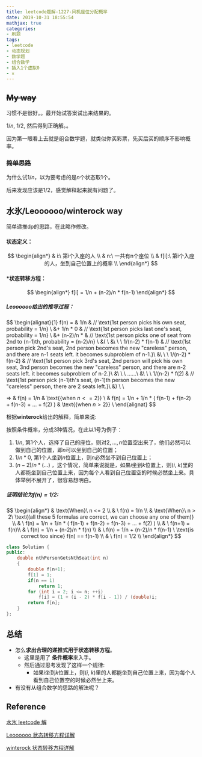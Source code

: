 ```yaml
---
title: leetcode题解-1227-风机座位分配概率
date: 2019-10-31 18:55:54
mathjax: true
categories:
- 刷题
tags: 
- leetcode
- 动态规划
- 数学题
- 组合数学
- 插入1个虚拟0
- ×
---
```


## ~~My way~~

习惯不是很好。。最开始试答案试出来结果的。

$1/n$, $1/2$, 然后得到正确解。。

因为第一眼看上去就是组合数学题，就类似你买彩票，先买后买的顺序不影响概率。

### ~~简单思路~~

为什么试$1/n$，以为要考虑的是$n$个状态取1个。

后来发现应该是$1/2$，感觉解释起来就有问题了。



## 水氷/Leoooooo/winterock way

简单递推dp的思路，在此略作修改。

#### 状态定义：

$$
\begin{align*}
& i:\ 第i个入座的人 \\
& n:\ 一共有n个座位 \\
& f[i]:\ 第i个入座的人，坐到自己位置上的概率 \\
\end{align*}
$$

#### *状态转移方程：

$$
\begin{align*}
f[i] = 1/n + (n-2)/n * f(n-1) 
\end{align*}
$$

##### **Leoooooo**给出的推导过程：

$$
\begin{alignat}{1}
f(n) = & 1/n                      & // \text{1st person picks his own seat, probability = 1/n} \\
    &+ 1/n * 0                    & // \text{1st person picks last one's seat, probability = 1/n} \\
	&+ (n-2)/n *                  & // \text{1st person picks one of seat from 2nd to (n-1)th, probability = (n-2)/n} \\
    &( \\
	    &\ \ \ 1/(n-2) * f(n-1)         & // \text{1st person pick 2nd's seat, 2nd person becomes the new "careless" person, and there are n-1 seats left. it becomes subproblem of n-1.}\\
        &\ \ \ 1/(n-2) * f(n-2)         & // \text{1st person pick 3rd's seat, 2nd person will pick his own seat, 3nd person becomes the new "careless" person, and there are n-2 seats left. it becomes subproblem of n-2.}\\
        &\ \ \ ......\\
        &\ \ \ 1/(n-2) * f(2)           & // \text{1st person pick (n-1)th's seat, (n-1)th person becomes the new "careless" person, there are 2 seats left.}\\
	&) \\ \\
	
=> & f(n) = 1/n                                                      & \text{\{when $n <= 2$\}} \\
   & f(n) = 1/n + 1/n * ( f(n-1) + f(n-2) + f(n-3) + ... + f(2) )    & \text{\{when $n > 2$\}} \\
\end{alignat}
$$

根据**winterock**给出的解释，简单来说:

按照条件概率，分成3种情况，在此以1号为例子：

1. $1/n$, 第1个人，选择了自己的座位，则对$2,...,n$位置空出来了，他们必然可以做到自己的位置，即$n$可以坐到自己的位置；
2. $1/n*0$, 第1个人坐到$n$位置上，则$n$必然坐不到自己位置上；
3. $(n-2)/n * (...)$ ，这个情况，简单来说就是，如果$i$坐到$k$位置上，则$(i,\ k)$里的人都能坐到自己位置上来，因为每个人看到自己位置空的时候必然坐上来。具体举例不展开了，很容易想明白。

##### 证明结论为$f(n)=1/2$:

$$
\begin{align*}
& \text{When}\ n <= 2 \\
& \ f(n) = 1/n \\
& \text{When}\ n > 2\ \text{(all these 5 formulas are correct, we can choose any one of them)} \\
 & \ f(n) = 1/n + 1/n * ( f(n-1) + f(n-2) + f(n-3) + ... + f(2) )  \\
 & \ f(n+1) = f(n)\\
 & \ f(n) = 1/n + (n-2)/n * f(n)   \\
 & \ f(n) = 1/n + (n-2)/n * f(n-1) \ \text{is correct too since} f(n) == f(n-1) \\
 & \ f(n) = 1/2 \\
 \end{align*}
$$

```C++
class Solution {
public:
    double nthPersonGetsNthSeat(int n)
    {
        double f[n+1];
        f[1] = 1;
        if(n == 1)
            return 1;
        for (int i = 2; i <= n; ++i)
            f[i] = (1 + (i - 2) * f[i - 1]) / (double)i;
        return f[n];
    }
};
```



## 总结

- 怎么**求出合理的递推式用于状态转移方程**。
  - 这里是用了 **条件概率**来入手。
  - 然后通过思考发现了这样一个规律:
    - 如果$i$坐到$k$位置上，则$(i,\ k)$里的人都能坐到自己位置上来，因为每个人看到自己位置空的时候必然坐上来。
- 有没有从组合数学的思路的解法呢？



## Reference

[水氷 leetcode 解](https://leetcode-cn.com/problems/airplane-seat-assignment-probability/solution/han-you-zhuang-tai-zhuan-yi-fang-cheng-tui-chu-de-/)

[Leoooooo 状态转移方程详解](https://leetcode.com/problems/airplane-seat-assignment-probability/discuss/414864/True-formula-and-explanations-for-all-other-formulas)

[winterock 状态转移方程详解](https://leetcode.com/problems/airplane-seat-assignment-probability/discuss/411905/It's-not-obvious-to-me-at-all.-Foolproof-explanation-here!!!-And-proof-for-why-it's-12)